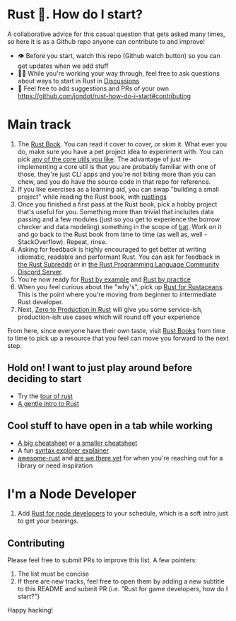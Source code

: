 # Rust :crab:. How do I start?

A collaborative advice for this casual question that gets asked many times, so here it is as a Github repo anyone can contribute to and improve!

* 👁️ Before you start, watch this repo (Github watch button) so you can get updates when we add stuff
* 👷‍♀️ While you're working your way through, feel free to ask questions about ways to start in Rust in [Discussions](https://github.com/jondot/rust-how-do-i-start/discussions)
* 🎊 Feel free to add suggestions and PRs of your own https://github.com/jondot/rust-how-do-i-start#contributing

# Main track

1. The [Rust Book](https://doc.rust-lang.org/book/). You can read it cover to cover, or skim it. What ever you do, make sure you have a pet project idea to experiment with. You can pick [any of the core utils you like](https://github.com/uutils/coreutils/tree/main/src/uu). The advantage of just re-implementing a core util is that you are probably familiar with one of those, they're just CLI apps and you're not biting more than you can chew, and you do have the source code in that repo for reference.
2. If you like exercises as a learning aid, you can swap "building a small project" while reading the Rust book, with [rustlings](https://github.com/rust-lang/rustlings)
3. Once you finished a first pass at the Rust book, pick a hobby project that's useful for you. Something more than trivial that includes data passing and a few modules (just so you get to experience the borrow checker and data modeling) something in the scope of [bat](https://github.com/sharkdp/bat/tree/master/src). Work on it and go back to the Rust book from time to time (as well as, well - StackOverflow). Repeat, rinse.
4. Asking for feedback is highly encouraged to get better at writing idiomatic, readable and performant Rust. You can ask for feedback in [the Rust Subreddit](https://reddit.com/r/rust) or in [the Rust Programming Language Community Discord Server](https://discord.gg/rust-lang-community).
5. You're now ready for [Rust by example](https://github.com/rust-lang/rust-by-example) and [Rust by practice](https://github.com/sunface/rust-by-practice)
6. When you feel curious about the "why's", pick up [Rust for Rustaceans](https://nostarch.com/rust-rustaceans). This is the point where you're moving from beginner to intermediate Rust developer.
7. Next, [Zero to Production in Rust](https://www.zero2prod.com/) will give you some service-ish, production-ish use cases which will round off your experience

From here, since everyone have their own taste, visit [Rust Books](https://lborb.github.io/book/) from time to time to pick up a resource that you feel can move you forward to the next step.

## Hold on! I want to just play around before deciding to start

* Try the [tour of rust](https://tourofrust.com/index.html)
* [A gentle intro to Rust](https://stevedonovan.github.io/rust-gentle-intro/readme.html)


## Cool stuff to have open in a tab while working

* [A big cheatsheet](https://www.cheats.rs/) or [a smaller cheatsheet](https://upsuper.github.io/rust-cheatsheet/)
* A fun [syntax explorer explainer](https://jrvidal.github.io/explaine.rs/)
* [awesome-rust](https://github.com/rust-unofficial/awesome-rust) and [are we there yet](https://wiki.mozilla.org/Areweyet) for when you're reaching out for a library or need inspiration


# I'm a Node Developer

1. Add [Rust for node developers](https://github.com/Mercateo/rust-for-node-developers) to your schedule, which is a soft intro just to get your bearings.


## Contributing

Please feel free to submit PRs to improve this list. A few pointers:

1. The list must be concise
2. If there are new tracks, feel free to open them by adding a new subtitle to this README and submit PR (i.e. "Rust for game developers, how do I start?")

Happy hacking!
